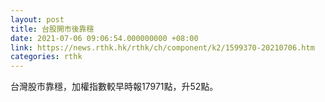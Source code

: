 ```yaml
---
layout: post
title: 台股開市後靠穩
date: 2021-07-06 09:06:54.000000000 +08:00
link: https://news.rthk.hk/rthk/ch/component/k2/1599370-20210706.htm
categories: rthk
---
```


台灣股市靠穩，加權指數較早時報17971點，升52點。
